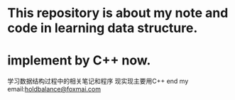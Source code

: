 # This repository is about my note and code in learning data structure.
# implement by C++ now.
学习数据结构过程中的相关笔记和程序
现实现主要用C++
end
my email:holdbalance@foxmai.com
